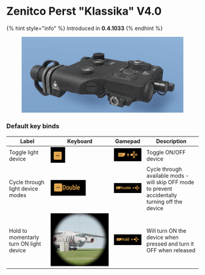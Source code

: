 # Zenitco Perst "Klassika" V4.0



{% hint style="info" %}
Introduced in **0.4.1033**
{% endhint %}

<figure><img src="../../../../../.gitbook/assets/perst.png" alt=""><figcaption></figcaption></figure>

### Default key binds

| Label                                   | Keyboard                                             | Gamepad                                              | Description                                                                                      |
| --------------------------------------- | ---------------------------------------------------- | ---------------------------------------------------- | ------------------------------------------------------------------------------------------------ |
| Toggle light device                     | ![](<../../../../../.gitbook/assets/image (3).png>)  | ![](<../../../../../.gitbook/assets/image (21).png>) | Toggle ON/OFF device                                                                             |
| Cycle through light device modes        | ![](<../../../../../.gitbook/assets/image (8).png>)  | ![](<../../../../../.gitbook/assets/image (5).png>)  | Cycle through available mods - will skip OFF mode to prevent accidentally turning off the device |
| Hold to momentarly turn ON light device | ![](<../../../../../.gitbook/assets/image (16).png>) | ![](<../../../../../.gitbook/assets/image (18).png>) | Will turn ON the device when pressed and turn it OFF when released                               |
